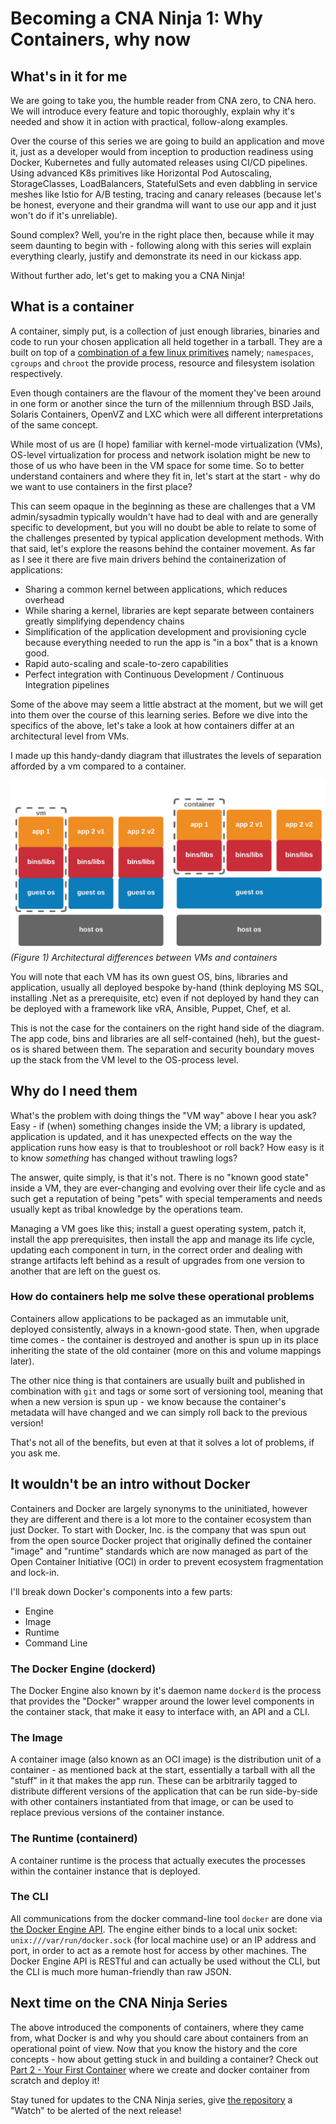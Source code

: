 # Becoming a CNA Ninja 1: Why Containers, why now

## What's in it for me

We are going to take you, the humble reader from CNA zero, to CNA hero. We will introduce every feature and topic thoroughly, explain why it's needed and show it in action with practical, follow-along examples.

Over the course of this series we are going to build an application and move it, just as a developer would from inception to production readiness using Docker, Kubernetes and fully automated releases using CI/CD pipelines. Using advanced K8s primitives like Horizontal Pod Autoscaling, StorageClasses, LoadBalancers, StatefulSets and even dabbling in service meshes like Istio for A/B testing, tracing and canary releases (because let's be honest, everyone and their grandma will want to use our app and it just won't do if it's unreliable).

Sound complex? Well, you're in the right place then, because while it may seem daunting to begin with - following along with this series will explain everything clearly, justify and demonstrate its need in our kickass app.

Without further ado, let's get to making you a CNA Ninja!

## What is a container

A container, simply put, is a collection of just enough libraries, binaries and code to run your chosen application all held together in a tarball. They are a built on top of a [combination of a few linux primitives](https://ericchiang.github.io/post/containers-from-scratch/) namely; `namespaces`, `cgroups` and `chroot` the provide process, resource and filesystem isolation respectively.

Even though containers are the flavour of the moment they've been around in one form or another since the turn of the millennium through BSD Jails, Solaris Containers, OpenVZ and LXC which were all different interpretations of the same concept.

While most of us are (I hope) familiar with kernel-mode virtualization (VMs), OS-level virtualization for process and network isolation might be new to those of us who have been in the VM space for some time. So to better understand containers and where they fit in, let's start at the start - why do we want to use containers in the first place?

This can seem opaque in the beginning as these are challenges that a VM admin/sysadmin typically wouldn't have had to deal with and are generally specific to development, but you will no doubt be able to relate to some of the challenges presented by typical application development methods. With that said, let's explore the reasons behind the container movement. As far as I see it there are five main drivers behind the containerization of applications:

* Sharing a common kernel between applications, which reduces overhead
* While sharing a kernel, libraries are kept separate between containers greatly simplifying dependency chains
* Simplification of the application development and provisioning cycle because everything needed to run the app is "in a box" that is a known good.
* Rapid auto-scaling and scale-to-zero capabilities
* Perfect integration with Continuous Development / Continuous Integration pipelines

Some of the above may seem a little abstract at the moment, but we will get into them over the course of this learning series. Before we dive into the specifics of the above, let's take a look at how containers differ at an architectural level from VMs.

I made up this handy-dandy diagram that illustrates the levels of separation afforded by a vm compared to a container.

![Difference between containers and VMs](img/Containers-VMs.png)
_(Figure 1) Architectural differences between VMs and containers_

You will note that each VM has its own guest OS, bins, libraries and application, usually all deployed bespoke by-hand (think deploying MS SQL, installing .Net as a prerequisite, etc) even if not deployed by hand they can be deployed with a framework like vRA, Ansible, Puppet, Chef, et al.

This is not the case for the containers on the right hand side of the diagram. The app code, bins and libraries are all self-contained (heh), but the guest-os is shared between them. The separation and security boundary moves up the stack from the VM level to the OS-process level.

## Why do I need them

What's the problem with doing things the "VM way" above I hear you ask? Easy - if (when) something changes inside the VM; a library is updated, application is updated, and it has unexpected effects on the way the application runs how easy is that to troubleshoot or roll back? How easy is it to know _something_ has changed without trawling logs?

The answer, quite simply, is that it's not. There is no "known good state" inside a VM, they are ever-changing and evolving over their life cycle and as such get a reputation of being "pets" with special temperaments and needs usually kept as tribal knowledge by the operations team.

Managing a VM goes like this; install a guest operating system, patch it, install the app prerequisites, then install the app and manage its life cycle, updating each component in turn, in the correct order and dealing with strange artifacts left behind as a result of upgrades from one version to another that are left on the guest os.

### How do containers help me solve these operational problems

Containers allow applications to be packaged as an immutable unit, deployed consistently, always in a known-good state. Then, when upgrade time comes - the container is destroyed and another is spun up in its place inheriting the state of the old container (more on this and volume mappings later).

The other nice thing is that containers are usually built and published in combination with `git` and tags or some sort of versioning tool, meaning that when a new version is spun up - we know because the container's metadata will have changed and we can simply roll back to the previous version!

That's not all of the benefits, but even at that it solves a lot of problems, if you ask me.

## It wouldn't be an intro without Docker

Containers and Docker are largely synonyms to the uninitiated, however they are different and there is a lot more to the container ecosystem than just Docker. To start with Docker, Inc. is the company that was spun out from the open source Docker project that originally defined the container "image" and "runtime" standards which are now managed as part of the Open Container Initiative (OCI) in order to prevent ecosystem fragmentation and lock-in.

I'll break down Docker's components into a few parts:

* Engine
* Image
* Runtime
* Command Line

### The Docker Engine (dockerd)

The Docker Engine also known by it's daemon name `dockerd` is the process that provides the "Docker" wrapper around the lower level components in the container stack, that make it easy to interface with, an API and a CLI.

### The Image

A container image (also known as an OCI image) is the distribution unit of a container - as mentioned back at the start, essentially a tarball with all the "stuff" in it that makes the app run. These can be arbitrarily tagged to distribute different versions of the application that can be run side-by-side with other containers instantiated from that image, or can be used to replace previous versions of the container instance.

### The Runtime (containerd)

A container runtime is the process that actually executes the processes within the container instance that is deployed.

### The CLI

All communications from the docker command-line tool `docker` are done via [the Docker Engine API](https://docs.docker.com/engine/api/v1.39/). The engine either binds to a local unix socket: `unix:///var/run/docker.sock` (for local machine use) or an IP address and port, in order to act as a remote host for access by other machines. The Docker Engine API is RESTful and can actually be used without the CLI, but the CLI is much more human-friendly than raw JSON.

## Next time on the CNA Ninja Series

The above introduced the components of containers, where they came from, what Docker is and why you should care about containers from an operational point of view. Now that you know the history and the core concepts - how about getting stuck in and building a container? Check out [Part 2 - Your First Container](../02_First-Container/) where we create and docker container from scratch and deploy it!

Stay tuned for updates to the CNA Ninja series, give [the repository](https://github.com/mylesagray/cna-ninja) a "Watch" to be alerted of the next release!